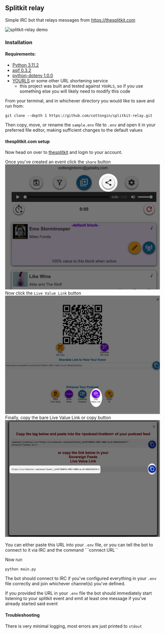 ## Splitkit relay

Simple IRC bot that relays messages from https://thesplitkit.com

![splitkit-relay demo](images/splitkit-relay_demo.gif)

### Installation

#### Requirements:
- [Python 3.11.2](https://python.org)
- [asif 0.3.2](https://github.com/minus7/asif)
- [python-dotenv 1.0.0](https://github.com/theskumar/python-dotenv)
- [YOURLS](https://github.com/YOURLS/YOURLS) or some other URL shortening service
    - this project was built and tested against `YOURLS`, so if you use something else you will likely need to modify this code

From your terminal, and in whichever directory you would like to save and run from:
```
git clone --depth 1 https://github.com/cottongin/splitkit-relay.git
```
Then copy, move, or rename the `sample.env` file to `.env` and open it in your preferred file editor, making sufficient changes to the default values

#### thesplitkit.com setup
Now head on over to [thesplitkit](https://thesplitkit.com) and login to your account.

Once you've created an event click the `share` button
![share button](images/OR7gSkE0@2x.png)
Now click the `Live Value Link` button
![Live Value Link button](images/eKy30plI@2x.png)
Finally, copy the bare Live Value Link or copy button
![Live Value Link URL](images/Xmzn6OBj@2x.png)

You can either paste this URL into your `.env` file, or you can tell the bot to connect to it via IRC and the command ```connect URL``

Now run
```bash
python main.py
```
The bot should connect to IRC if you've configured everything in your `.env` file correctly and join whichever channel(s) you've defined.

If you provided the URL in your `.env` file the bot should immediately start listening to your splitkit event and emit at least one message if you've already started said event

#### Troubleshooting
There is very minimal logging, most errors are just printed to `stdout`